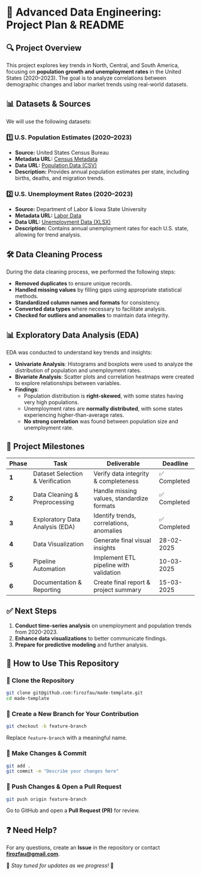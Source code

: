 # 📌 Advanced Data Engineering: Project Plan & README

## 🔍 Project Overview
This project explores key trends in North, Central, and South America, focusing on **population growth and unemployment rates** in the United States (2020–2023). The goal is to analyze correlations between demographic changes and labor market trends using real-world datasets.

## 📊 Datasets & Sources
We will use the following datasets:

### 1️⃣ **U.S. Population Estimates (2020–2023)**  
- **Source:** United States Census Bureau  
- **Metadata URL:** [Census Metadata](https://www2.census.gov/programs-surveys/popest/datasets/2020-2023/state/totals/)  
- **Data URL:** [Population Data (CSV)](https://www2.census.gov/programs-surveys/popest/datasets/2020-2023/state/totals/NST-EST2023-ALLDATA.csv)  
- **Description:** Provides annual population estimates per state, including births, deaths, and migration trends.  

### 2️⃣ **U.S. Unemployment Rates (2020–2023)**  
- **Source:** Department of Labor & Iowa State University  
- **Metadata URL:** [Labor Data](https://www.icip.iastate.edu/tables/employment/unemployment-states)  
- **Data URL:** [Unemployment Data (XLSX)](https://dlt.ri.gov/media/15101/download?language=en)  
- **Description:** Contains annual unemployment rates for each U.S. state, allowing for trend analysis.

## 🛠️ Data Cleaning Process
During the data cleaning process, we performed the following steps:
- **Removed duplicates** to ensure unique records.
- **Handled missing values** by filling gaps using appropriate statistical methods.
- **Standardized column names and formats** for consistency.
- **Converted data types** where necessary to facilitate analysis.
- **Checked for outliers and anomalies** to maintain data integrity.

## 📊 Exploratory Data Analysis (EDA)
EDA was conducted to understand key trends and insights:
- **Univariate Analysis**: Histograms and boxplots were used to analyze the distribution of population and unemployment rates.
- **Bivariate Analysis**: Scatter plots and correlation heatmaps were created to explore relationships between variables.
- **Findings**:
  - Population distribution is **right-skewed**, with some states having very high populations.
  - Unemployment rates are **normally distributed**, with some states experiencing higher-than-average rates.
  - **No strong correlation** was found between population size and unemployment rate.

## 📅 Project Milestones
| Phase | Task | Deliverable | Deadline |
|-------|------|------------|----------|
| **1** | Dataset Selection & Verification | Verify data integrity & completeness | ✅ Completed |
| **2** | Data Cleaning & Preprocessing | Handle missing values, standardize formats | ✅ Completed |
| **3** | Exploratory Data Analysis (EDA) | Identify trends, correlations, anomalies | ✅ Completed |
| **4** | Data Visualization | Generate final visual insights | 28-02-2025 |
| **5** | Pipeline Automation | Implement ETL pipeline with validation | 10-03-2025 |
| **6** | Documentation & Reporting | Create final report & project summary | 15-03-2025 |

## ✅ Next Steps
1. **Conduct time-series analysis** on unemployment and population trends from 2020-2023.
2. **Enhance data visualizations** to better communicate findings.
3. **Prepare for predictive modeling** and further analysis.

## 📖 How to Use This Repository

### 🔹 Clone the Repository
```bash
git clone git@github.com:firozfau/made-template.git
cd made-template
```

### 🔹 Create a New Branch for Your Contribution
```bash
git checkout -b feature-branch
```
Replace `feature-branch` with a meaningful name.

### 🔹 Make Changes & Commit
```bash
git add .
git commit -m "Describe your changes here"
```

### 🔹 Push Changes & Open a Pull Request
```bash
git push origin feature-branch
```
Go to GitHub and open a **Pull Request (PR)** for review.

## ❓ Need Help?
For any questions, create an **Issue** in the repository or contact **firozfau@gmail.com**. 

📌 *Stay tuned for updates as we progress!* 🚀

